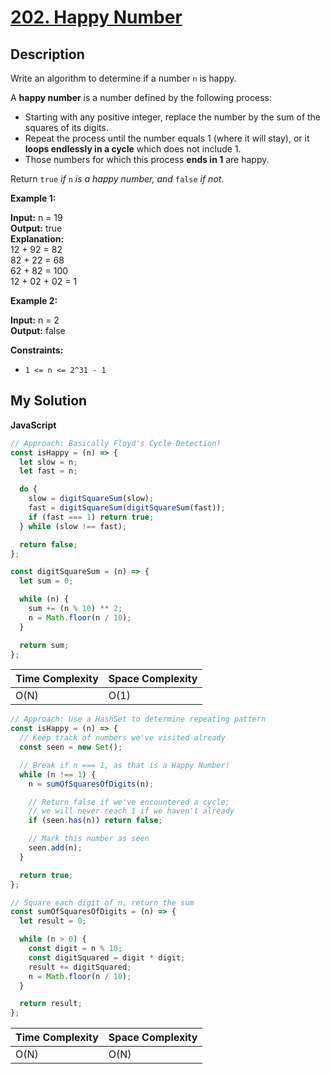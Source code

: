 # [202. Happy Number](https://leetcode.com/problems/happy-number)

## Description

Write an algorithm to determine if a number `n` is happy.

A **happy number** is a number defined by the following process:

- Starting with any positive integer, replace the number by the sum of the squares of its digits.
- Repeat the process until the number equals 1 (where it will stay), or it **loops endlessly in a cycle** which does not include 1.
- Those numbers for which this process **ends in 1** are happy.

Return `true` _if_ `n` _is a happy number, and_ `false` _if not_.

**Example 1:**

**Input:** n = 19  
**Output:** true  
**Explanation:**  
12 + 92 = 82  
82 + 22 = 68  
62 + 82 = 100  
12 + 02 + 02 = 1

**Example 2:**

**Input:** n = 2  
**Output:** false

**Constraints:**

- `1 <= n <= 2^31 - 1`

## My Solution

**JavaScript**

```js
// Approach: Basically Floyd's Cycle Detection!
const isHappy = (n) => {
  let slow = n;
  let fast = n;

  do {
    slow = digitSquareSum(slow);
    fast = digitSquareSum(digitSquareSum(fast));
    if (fast === 1) return true;
  } while (slow !== fast);

  return false;
};

const digitSquareSum = (n) => {
  let sum = 0;

  while (n) {
    sum += (n % 10) ** 2;
    n = Math.floor(n / 10);
  }

  return sum;
};
```

| Time Complexity | Space Complexity |
| --------------- | ---------------- |
| O(N)            | O(1)             |

```js
// Approach: Use a HashSet to determine repeating pattern
const isHappy = (n) => {
  // Keep track of numbers we've visited already
  const seen = new Set();

  // Break if n === 1, as that is a Happy Number!
  while (n !== 1) {
    n = sumOfSquaresOfDigits(n);

    // Return false if we've encountered a cycle;
    // we will never reach 1 if we haven't already
    if (seen.has(n)) return false;

    // Mark this number as seen
    seen.add(n);
  }

  return true;
};

// Square each digit of n, return the sum
const sumOfSquaresOfDigits = (n) => {
  let result = 0;

  while (n > 0) {
    const digit = n % 10;
    const digitSquared = digit * digit;
    result += digitSquared;
    n = Math.floor(n / 10);
  }

  return result;
};
```

| Time Complexity | Space Complexity |
| --------------- | ---------------- |
| O(N)            | O(N)             |
